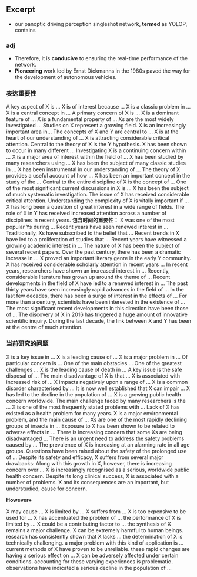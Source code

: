 ## Excerpt

+ our panoptic driving perception singleshot network, **termed** as YOLOP, contains

### adj

+ Therefore, it is **conducive** to ensuring the real-time performance of the network.
+ **Pioneering** work led by Ernst Dickmanns in the 1980s paved the way for the development of autonomous vehicles.



### 表达重要性
A key aspect of X is …
X is of interest because … X is a classic problem in …
X is a central concept in …
A primary concern of X is …
X is a dominant feature of …
X is a fundamental property of …
Xs are the most widely investigated …
Studies on X represent a growing field.
X is an increasingly important area in...
The concepts of X and Y are central to …
X is at the heart of our understanding of …
X is attracting considerable critical attention.
Central to the theory of X is the Y hypothesis.
X has been shown to occur in many different …
Investigating X is a continuing concern within …
X is a major area of interest within the field of …
X has been studied by many researchers using …
X has been the subject of many classic studies in …
X has been instrumental in our understanding of …
The theory of X provides a useful account of how …
X has been an important concept in the study of the …
Central to the entire discipline of X is the concept of …
One of the most significant current discussions in X is …
X has been the subject of much systematic investigation.
The issue of X has received considerable critical attention.
Understanding the complexity of X is vitally important if …
X has long been a question of great interest in a wide range of fields.
The role of X in Y has received increased attention across a number of disciplines in recent years.
**包含时间的重要性：**
X was one of the most popular Ys during …
Recent years have seen renewed interest in …
Traditionally, Xs have subscribed to the belief that …
Recent trends in X have led to a proliferation of studies that ...
Recent years have witnessed a growing academic interest in …
The nature of X has been the subject of several recent papers.
Over the past century, there has been a dramatic increase in … X proved an important literary genre in the early Y community. X has received considerable scholarly attention in recent years …
In recent years, researchers have shown an increased interest in ...
Recently, considerable literature has grown up around the theme of …
Recent developments in the field of X have led to a renewed interest in …
The past thirty years have seen increasingly rapid advances in the field of …
In the last few decades, there has been a surge of interest in the effects of …
For more than a century, scientists have been interested in the existence of …
The most significant recent developments in this direction have been those of …
The discovery of X in 2016 has triggered a huge amount of innovative scientific inquiry.
During the last decade, the link between X and Y has been at the centre of much attention.



### 当前研究的问题

X is a key issue in … X is a leading cause of … X is a major problem in … Of particular concern is … One of the main obstacles … One of the greatest challenges … X is the leading cause of death in … A key issue is the safe disposal of … The main disadvantage of X is that … X is associated with increased risk of … X impacts negatively upon a range of … X is a common disorder characterised by … It is now well established that X can impair … X has led to the decline in the population of … X is a growing public health concern worldwide. The main challenge faced by many researchers is the … X is one of the most frequently stated problems with … Lack of X has existed as a health problem for many years. X is a major environmental problem, and the main cause of … Xs are one of the most rapidly declining groups of insects in ... Exposure to X has been shown to be related to adverse effects in … There is increasing concern that some Xs are being disadvantaged … There is an urgent need to address the safety problems caused by … The prevalence of X is increasing at an alarming rate in all age groups. Questions have been raised about the safety of the prolonged use of … Despite its safety and efficacy, X suffers from several major drawbacks: Along with this growth in X, however, there is increasing concern over … X is increasingly recognised as a serious, worldwide public health concern. Despite its long clinical success, X is associated with a number of problems. X and its consequences are an important, but understudied, cause for concern.

**However+**

X may cause …
X is limited by …
X suffers from …
X is too expensive to be used for …
X has accentuated the problem of …
the performance of X is limited by …
X could be a contributing factor to …
the synthesis of X remains a major challenge.
X can be extremely harmful to human beings.
research has consistently shown that X lacks …
the determination of X is technically challenging.
a major problem with this kind of application is …
current methods of X have proven to be unreliable.
these rapid changes are having a serious effect on …
X can be adversely affected under certain conditions.
accounting for these varying experiences is problematic .
observations have indicated a serious decline in the population of …
